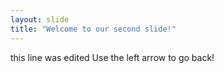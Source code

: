 ```yaml
---
layout: slide
title: "Welcome to our second slide!"
---
```

this line was edited
Use the left arrow to go back!
